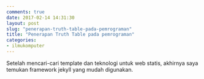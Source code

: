 ```yaml
---
comments: true
date: 2017-02-14 14:31:30
layout: post
slug: "penerapan-truth-table-pada-pemrograman"
title: "Penerapan Truth Table pada pemrograman"
categories:
- ilmukomputer
---
```


Setelah mencari-cari template dan teknologi untuk web statis, akhirnya saya temukan framework jekyll yang mudah digunakan.

<!--more-->